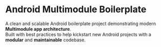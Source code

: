 # Android Multimodule Boilerplate

A clean and scalable Android boilerplate project demonstrating modern **Multimodule app architecture**.  
Built with best practices to help kickstart new Android projects with a **modular** and **maintainable** codebase.
